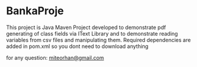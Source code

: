 # BankaProje
This project is Java Maven Project developed to demonstrate pdf generating of class fields via IText Library and to demonstrate reading variables from csv files and manipulating them. Required dependencies are added in pom.xml so you dont need to download anything

for any question: miteorhan@gmail.com
